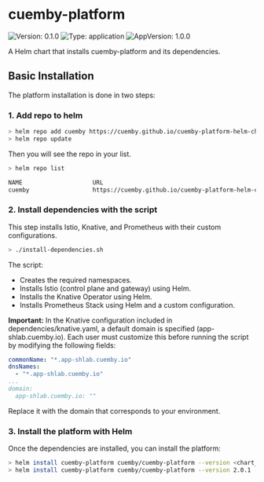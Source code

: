# cuemby-platform

![Version: 0.1.0](https://img.shields.io/badge/Version-0.1.0-informational?style=flat-square) ![Type: application](https://img.shields.io/badge/Type-application-informational?style=flat-square) ![AppVersion: 1.0.0](https://img.shields.io/badge/AppVersion-1.0.0-informational?style=flat-square)

A Helm chart that installs cuemby-platform and its dependencies.

## Basic Installation

The platform installation is done in two steps:

### 1. Add repo to helm

```bash
> helm repo add cuemby https://cuemby.github.io/cuemby-platform-helm-chart/
> helm repo update
```

Then you will see the repo in your list.

```bash
> helm repo list

NAME                	URL
cuemby              	https://cuemby.github.io/cuemby-platform-helm-chart/
```

### 2. Install dependencies with the script

This step installs Istio, Knative, and Prometheus with their custom configurations.
```bash
> ./install-dependencies.sh
```

The script:
  - Creates the required namespaces.
  - Installs Istio (control plane and gateway) using Helm.
  - Installs the Knative Operator using Helm.
  - Installs Prometheus Stack using Helm and a custom configuration.

**Important:**
In the Knative configuration included in dependencies/knative.yaml, a default domain is specified (app-shlab.cuemby.io).
Each user must customize this before running the script by modifying the following fields:

```yaml
commonName: "*.app-shlab.cuemby.io"
dnsNames:
  - "*.app-shlab.cuemby.io"
...
domain:
  app-shlab.cuemby.io: ""
```

Replace it with the domain that corresponds to your environment.

### 3. Install the platform with Helm

Once the dependencies are installed, you can install the platform:

```sh
> helm install cuemby-platform cuemby/cuemby-platform --version <chart_version> --values values.yaml
> helm install cuemby-platform cuemby/cuemby-platform --version 2.0.1 --values values.yaml
```
